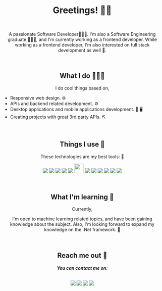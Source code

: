 <h1 align='center'> Greetings! 🙋‍♂️</h1>

<br>

<p align='center'>A passionate Software Developer👨🏻‍💻️. I'm also a Software Engineering graduate 👨🏻‍🎓️, and I'm currently working as a frontend developer. While working as a frontend developer, I'm also interested on full stack development as well 💝.</p>

<br>

<h2 align='center'> What I do 👨🏻‍💻️ </h2>


<p align='center'>I do cool things based on, </p>

- Responsive web design. 🌐
- APIs and backend related development. ⚙️
- Desktop applications and mobile applications development. 📱 🖥️
- Creating projects with great 3rd party APIs. ⛏️

<br>

<h2 align='center'> Things I use 🔧 </h2>

<p align='center'>These technologies are my best tools: 🚀 </p> 

<p align='center'>
<img src="https://img.icons8.com/color/30/000000/typescript.png"/>     <img src="https://img.icons8.com/color/30/000000/javascript--v1.png"/>    <img src="https://img.icons8.com/color/30/000000/react-native.png"/>     <img src="https://img.icons8.com/color/30/000000/nodejs.png"/>          <img src="https://img.icons8.com/color/30/000000/sass.png"/>
<img height='30' width='30' src="https://user-images.githubusercontent.com/48169745/142460958-2caa64f0-c2ca-409f-ac5f-9fb32bdfb184.png"/>
<img src="https://img.icons8.com/color/30/000000/python--v1.png"/>    <img src="https://img.icons8.com/color/30/000000/mongodb.png"/>    <img src="https://img.icons8.com/color/30/000000/redis.png"/>    <img src="https://img.icons8.com/color/30/000000/java-coffee-cup-logo--v1.png"/>   <img src="https://img.icons8.com/color/30/000000/c-sharp-logo-2.png"/>   <img src="https://img.icons8.com/color/30/000000/css3.png"/></p>

<br>

<h2 align='center'>  What I'm learning 📝 </h2>

<p align='center'>Currently, </p>

<p align='center'>I'm open to machine learning related topics, and have been gaining knowledge about the subject. Also, I'm looking forward to expand my knowledge on the .Net framework. 🤖</p>

<br>

<h2 align='center'> Reach me out 💌 </h2>

<h5 align='center'>You can contact me on:
 
 <br>
 <br>
 
 [<img src="https://img.icons8.com/fluency/38/000000/gmail-new.png"/>](mailto:vidarshanadithya3@gmail.com)
 [<img src="https://img.icons8.com/color/38/000000/linkedin.png"/>](https://www.linkedin.com/in/vidarshan-rathnayake/)
 [<img src="https://img.icons8.com/color/38/000000/stackoverflow.png"/>](https://stackoverflow.com/users/15415996/vidarshan-adithya)
 [<img src="https://img.icons8.com/fluency/38/000000/earth-planet.png"/>](https://vidarshan.dev)</h5>




